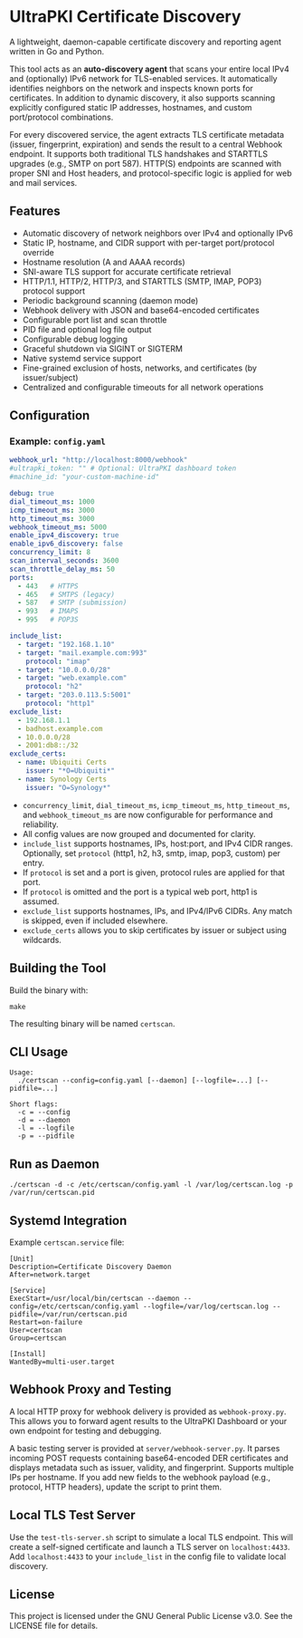# UltraPKI Certificate Discovery

A lightweight, daemon-capable certificate discovery and reporting agent written in Go and Python.

This tool acts as an **auto-discovery agent** that scans your entire local IPv4 and (optionally) IPv6 network for TLS-enabled services. It automatically identifies neighbors on the network and inspects known ports for certificates. In addition to dynamic discovery, it also supports scanning explicitly configured static IP addresses, hostnames, and custom port/protocol combinations.

For every discovered service, the agent extracts TLS certificate metadata (issuer, fingerprint, expiration) and sends the result to a central Webhook endpoint. It supports both traditional TLS handshakes and STARTTLS upgrades (e.g., SMTP on port 587). HTTP(S) endpoints are scanned with proper SNI and Host headers, and protocol-specific logic is applied for web and mail services.

## Features

* Automatic discovery of network neighbors over IPv4 and optionally IPv6
* Static IP, hostname, and CIDR support with per-target port/protocol override
* Hostname resolution (A and AAAA records)
* SNI-aware TLS support for accurate certificate retrieval
* HTTP/1.1, HTTP/2, HTTP/3, and STARTTLS (SMTP, IMAP, POP3) protocol support
* Periodic background scanning (daemon mode)
* Webhook delivery with JSON and base64-encoded certificates
* Configurable port list and scan throttle
* PID file and optional log file output
* Configurable debug logging
* Graceful shutdown via SIGINT or SIGTERM
* Native systemd service support
* Fine-grained exclusion of hosts, networks, and certificates (by issuer/subject)
* Centralized and configurable timeouts for all network operations

## Configuration

### Example: `config.yaml`

```yaml
webhook_url: "http://localhost:8000/webhook"
#ultrapki_token: "" # Optional: UltraPKI dashboard token
#machine_id: "your-custom-machine-id"

debug: true
dial_timeout_ms: 1000
icmp_timeout_ms: 3000
http_timeout_ms: 3000
webhook_timeout_ms: 5000
enable_ipv4_discovery: true
enable_ipv6_discovery: false
concurrency_limit: 8
scan_interval_seconds: 3600
scan_throttle_delay_ms: 50
ports:
  - 443   # HTTPS
  - 465   # SMTPS (legacy)
  - 587   # SMTP (submission)
  - 993   # IMAPS
  - 995   # POP3S

include_list:
  - target: "192.168.1.10"
  - target: "mail.example.com:993"
    protocol: "imap"
  - target: "10.0.0.0/28"
  - target: "web.example.com"
    protocol: "h2"
  - target: "203.0.113.5:5001"
    protocol: "http1"
exclude_list:
  - 192.168.1.1
  - badhost.example.com
  - 10.0.0.0/28
  - 2001:db8::/32
exclude_certs:
  - name: Ubiquiti Certs
    issuer: "*O=Ubiquiti*"
  - name: Synology Certs
    issuer: "O=Synology*"
```

* `concurrency_limit`, `dial_timeout_ms`, `icmp_timeout_ms`, `http_timeout_ms`, and `webhook_timeout_ms` are now configurable for performance and reliability.
* All config values are now grouped and documented for clarity.
* `include_list` supports hostnames, IPs, host:port, and IPv4 CIDR ranges. Optionally, set `protocol` (http1, h2, h3, smtp, imap, pop3, custom) per entry.
* If `protocol` is set and a port is given, protocol rules are applied for that port.
* If `protocol` is omitted and the port is a typical web port, http1 is assumed.
* `exclude_list` supports hostnames, IPs, and IPv4/IPv6 CIDRs. Any match is skipped, even if included elsewhere.
* `exclude_certs` allows you to skip certificates by issuer or subject using wildcards.

## Building the Tool

Build the binary with:

```
make
```

The resulting binary will be named `certscan`.

## CLI Usage

```
Usage:
  ./certscan --config=config.yaml [--daemon] [--logfile=...] [--pidfile=...]

Short flags:
  -c = --config
  -d = --daemon
  -l = --logfile
  -p = --pidfile
```

## Run as Daemon

```
./certscan -d -c /etc/certscan/config.yaml -l /var/log/certscan.log -p /var/run/certscan.pid
```

## Systemd Integration

Example `certscan.service` file:

```
[Unit]
Description=Certificate Discovery Daemon
After=network.target

[Service]
ExecStart=/usr/local/bin/certscan --daemon --config=/etc/certscan/config.yaml --logfile=/var/log/certscan.log --pidfile=/var/run/certscan.pid
Restart=on-failure
User=certscan
Group=certscan

[Install]
WantedBy=multi-user.target
```

## Webhook Proxy and Testing

A local HTTP proxy for webhook delivery is provided as `webhook-proxy.py`. This allows you to forward agent results to the UltraPKI Dashboard or your own endpoint for testing and debugging.

A basic testing server is provided at `server/webhook-server.py`.
It parses incoming POST requests containing base64-encoded DER certificates and displays metadata such as issuer, validity, and fingerprint.
Supports multiple IPs per hostname. If you add new fields to the webhook payload (e.g., protocol, HTTP headers), update the script to print them.

## Local TLS Test Server

Use the `test-tls-server.sh` script to simulate a local TLS endpoint.
This will create a self-signed certificate and launch a TLS server on `localhost:4433`.
Add `localhost:4433` to your `include_list` in the config file to validate local discovery.

## License

This project is licensed under the GNU General Public License v3.0. See the LICENSE file for details.
